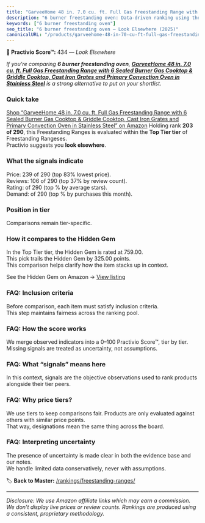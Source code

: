 ```yaml
---
title: "GarveeHome 48 in. 7.0 cu. ft. Full Gas Freestanding Range with 6 Sealed Burner Gas Cooktop & Griddle Cooktop, Cast Iron Grates and Primary Convection Oven in Stainless Steel"
description: "6 burner freestanding oven: Data-driven ranking using the Practivio Score™. Positioned by quality, value, demand, findability, momentum."
keywords: ["6 burner freestanding oven"]
seo_title: "6 burner freestanding oven — Look Elsewhere (2025)"
canonicalURL: "/products/garveehome-48-in-70-cu-ft-full-gas-freestanding-range-with-6-sealed-burner-gas-cooktop-griddle-cooktop-cast-iron-grates-and-primary-convection-oven-in-stainless-steel-B0DHS3J5WV/"
---
```


**🚫 Practivio Score™:** 434 — _Look Elsewhere_


*If you're comparing **6 burner freestanding oven**, **[GarveeHome 48 in. 7.0 cu. ft. Full Gas Freestanding Range with 6 Sealed Burner Gas Cooktop & Griddle Cooktop, Cast Iron Grates and Primary Convection Oven in Stainless Steel](https://www.amazon.com/dp/B0DHS3J5WV?tag=practivio-20)** is a strong alternative to put on your shortlist.*
### Quick take
[Shop “GarveeHome 48 in. 7.0 cu. ft. Full Gas Freestanding Range with 6 Sealed Burner Gas Cooktop & Griddle Cooktop, Cast Iron Grates and Primary Convection Oven in Stainless Steel” on Amazon](https://www.amazon.com/dp/B0DHS3J5WV?tag=practivio-20)
Holding rank **203 of 290**, this Freestanding Ranges is evaluated within the **Top Tier tier** of Freestanding Rangeses.  
Practivio suggests you **look elsewhere**.

### What the signals indicate
Price: 239 of 290 (top 83% lowest price).  
Reviews: 106 of 290 (top 37% by review count).  
Rating:  of 290 (top % by average stars).  
Demand:  of 290 (top % by purchases this month).

### Position in tier
Comparisons remain tier-specific.

### How it compares to the Hidden Gem
In the Top Tier tier, the Hidden Gem is rated at 759.00.  
This pick trails the Hidden Gem by 325.00 points.  
This comparison helps clarify how the item stacks up in context.  

See the Hidden Gem on Amazon → [View listing](https://www.amazon.com/dp/B07MYBQKDX?tag=practivio-20)

### FAQ: Inclusion criteria
Before comparison, each item must satisfy inclusion criteria.  
This step maintains fairness across the ranking pool.

### FAQ: How the score works
We merge observed indicators into a 0–100 Practivio Score™, tier by tier.  
Missing signals are treated as uncertainty, not assumptions.

### FAQ: What “signals” means here
In this context, signals are the objective observations used to rank products alongside their tier peers.

### FAQ: Why price tiers?
We use tiers to keep comparisons fair. Products are only evaluated against others with similar price points.  
That way, designations mean the same thing across the board.

### FAQ: Interpreting uncertainty
The presence of uncertainty is made clear in both the evidence base and our notes.  
We handle limited data conservatively, never with assumptions.


🏷️ **Back to Master:** [/rankings/freestanding-ranges/](/rankings/freestanding-ranges/)

---
_Disclosure: We use Amazon affiliate links which may earn a commission. We don’t display live prices or review counts. Rankings are produced using a consistent, proprietary methodology._
